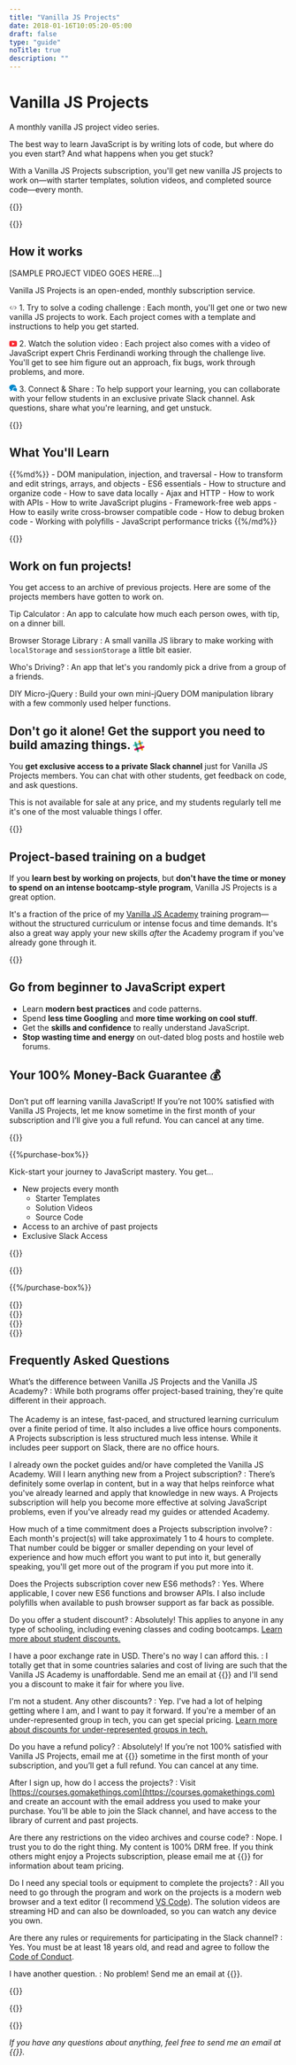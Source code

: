 ```yaml
---
title: "Vanilla JS Projects"
date: 2018-01-16T10:05:20-05:00
draft: false
type: "guide"
noTitle: true
description: ""
---
```


<h1 class="no-padding-top no-margin-bottom h5">Vanilla JS Projects</h1>
<p class="text-xlarge margin-bottom-small">A monthly vanilla JS project video series.</p>

<span class="text-large">The best way to learn JavaScript is by writing lots of code, but where do you even start? And what happens when you get stuck?</span>

With a Vanilla JS Projects subscription, you'll get new vanilla JS projects to work on&mdash;with starter templates, solution videos, and completed source code&mdash;every month.

{{<cta for="projects">}}

{{<pricing-link>}}


## How it works

[SAMPLE PROJECT VIDEO GOES HERE...]

Vanilla JS Projects is an open-ended, monthly subscription service.

<svg xmlns="http://www.w3.org/2000/svg" style="height:1em;width:1em;margin-bottom:-0.15em;" viewBox="0 0 20 16"><title></title><path fill="#808080" d="M13 11.5l1.5 1.5 5-5-5-5L13 4.5 16.5 8zM7 4.5L5.5 3l-5 5 5 5L7 11.5 3.5 8zM10.958 2.352l1.085.296-3 11-1.085-.296 3-11z"/></svg> 1. Try to solve a coding challenge
: Each month, you'll get one or two new vanilla JS projects to work. Each project comes with a template and instructions to help you get started.

<svg xmlns="http://www.w3.org/2000/svg" style="height:1em;width:1em;margin-bottom:-0.15em;" viewBox="0 0 16 16"><title></title><path fill="#f7272f" d="M15.331 2.502C13.087 2.179 10.607 2 8 2s-5.087.179-7.331.502C.239 4.185 0 6.045 0 8s.239 3.815.669 5.498C2.913 13.821 5.393 14 8 14s5.087-.179 7.331-.502C15.761 11.815 16 9.955 16 8s-.239-3.815-.669-5.498zM6 11V5l5 3-5 3z"/></svg> 2. Watch the solution video
: Each project also comes with a video of JavaScript expert Chris Ferdinandi working through the challenge live. You'll get to see him figure out an approach, fix bugs, work through problems, and more.

<svg xmlns="http://www.w3.org/2000/svg" style="height:1em;width:1em;" viewBox="0 0 18 16"><title></title><path fill="#0088cc" d="M17 14.081c0 .711.407 1.327 1 1.628v.249a3.71 3.71 0 0 1-3.207-1.125 5.03 5.03 0 0 1-1.293.168c-2.485 0-4.5-1.791-4.5-4s2.015-4 4.5-4 4.5 1.791 4.5 4c0 .865-.309 1.665-.834 2.32a1.81 1.81 0 0 0-.166.761zM8 0c4.351 0 7.89 2.822 7.997 6.336a6.123 6.123 0 0 0-2.497-.524c-1.493 0-2.903.523-3.971 1.472C8.422 8.268 7.812 9.588 7.812 11c0 .698.149 1.373.433 1.997a10.089 10.089 0 0 1-1.493-.076c-1.718 1.718-3.77 2.027-5.753 2.072v-.421c1.071-.525 2-1.48 2-2.572a3.01 3.01 0 0 0-.034-.448C1.156 10.36-.001 8.54-.001 6.5c0-3.59 3.582-6.5 8-6.5z"/></svg> 3. Connect & Share
: To help support your learning, you can collaborate with your fellow students in an exclusive private Slack channel. Ask questions, share what you're learning, and get&nbsp;unstuck.


<div class="padding-top-large padding-bottom-large">{{<testimonial for="jonathanSchofield" photo="true">}}</div>


## What You'll Learn

<div class="list-columns margin-bottom-large">
{{%md%}}
- DOM manipulation, injection, and traversal
- How to transform and edit strings, arrays, and objects
- ES6 essentials
- How to structure and organize code
- How to save data locally
- Ajax and HTTP
- How to work with APIs
- How to write JavaScript plugins
- Framework-free web apps
- How to easily write cross-browser compatible code
- How to debug broken code
- Working with polyfills
- JavaScript performance tricks
{{%/md%}}
</div>


{{<pricing-link>}}


## Work on fun projects!

You get access to an archive of previous projects. Here are some of the projects members have gotten to work on.

Tip Calculator
: An app to calculate how much each person owes, with tip, on a dinner bill.

Browser Storage Library
: A small vanilla JS library to make working with `localStorage` and `sessionStorage` a little bit easier.

Who's Driving?
: An app that let's you randomly pick a drive from a group of a friends.

DIY Micro-jQuery
: Build your own mini-jQuery DOM manipulation library with a few commonly used helper functions.



## Don't go it alone! Get the support you need to build amazing things. <svg style="height:1em;width:1em;margin-bottom:-0.25em;" viewBox="0 0 34 34" xmlns="http://www.w3.org/2000/svg"><title></title><g fill-rule="nonzero" fill="none"><path d="M21.845 2.252C21.335.68 19.635-.17 18.063.34 16.49.85 15.64 2.55 16.15 4.122l7.735 23.843a3.019 3.019 0 0 0 3.655 1.87c1.573-.468 2.55-2.168 2.04-3.698 0-.085-7.735-23.884-7.735-23.884v-.001z" fill="#E9A823"/><path d="M9.818 6.162C9.308 4.59 7.608 3.74 6.035 4.25c-1.572.51-2.423 2.21-1.913 3.783l7.736 23.842a3.019 3.019 0 0 0 3.654 1.87c1.573-.467 2.55-2.167 2.04-3.697 0-.085-7.734-23.885-7.734-23.885v-.001z" fill="#3FB991"/><path d="M31.578 22.015c1.572-.51 2.422-2.21 1.912-3.782-.51-1.573-2.21-2.423-3.783-1.913L5.866 24.055a3.019 3.019 0 0 0-1.87 3.655c.468 1.572 2.167 2.55 3.697 2.04.085 0 23.886-7.735 23.886-7.735h-.001z" fill="#E11765"/><path d="M10.838 28.73c1.572-.51 3.57-1.148 5.694-1.87-.51-1.572-1.147-3.57-1.87-5.695l-5.695 1.87 1.87 5.695h.001z" fill="#472A49"/><path d="M22.865 24.82c2.168-.68 4.165-1.36 5.695-1.87-.51-1.572-1.147-3.57-1.87-5.695l-5.695 1.87 1.87 5.695z" fill="#CD2027"/><path d="M27.668 9.988c1.572-.51 2.422-2.21 1.912-3.783-.51-1.572-2.21-2.422-3.782-1.912l-23.8 7.734a3.019 3.019 0 0 0-1.87 3.655c.467 1.573 2.167 2.55 3.697 2.04.042 0 23.843-7.735 23.843-7.735v.001z" fill="#71CBDC"/><path d="M6.928 16.745c1.572-.51 3.57-1.148 5.695-1.87-.68-2.168-1.36-4.165-1.87-5.695L5.1 11.05l1.828 5.695z" fill="#1D947E"/><path d="M18.955 12.835c2.168-.68 4.165-1.36 5.695-1.87-.68-2.168-1.36-4.165-1.87-5.695l-5.695 1.87 1.87 5.695z" fill="#66873A"/></g></svg>

You **get exclusive access to a private Slack channel** just for Vanilla JS Projects members. You can chat with other students, get feedback on code, and ask questions.

This is not available for sale at any price, and my students regularly tell me it's one of the most valuable things I offer.


<div class="padding-top-large padding-bottom-large">{{<testimonial for="elliotPorter" photo="true">}}</div>


## Project-based training on a budget

If you **learn best by working on projects**, but **don't have the time or money to spend on an intense bootcamp-style program**, Vanilla JS Projects is a great option.

It's a fraction of the price of my [Vanilla JS Academy](https://vanillajsacademy.com) training program&mdash;without the structured curriculum or intense focus and time demands. It's also a great way apply your new skills *after* the Academy program if you've already gone through it.


{{<pricing-link>}}


## Go from beginner to JavaScript expert

- Learn **modern best practices** and code patterns.
- Spend **less time Googling** and **more time working on cool stuff**.
- Get the **skills and confidence** to really understand JavaScript.
- **Stop wasting time and energy** on out-dated blog posts and hostile web forums.



## Your 100% Money-Back Guarantee &#128176;

Don’t put off learning vanilla JavaScript! If you’re not 100% satisfied with Vanilla JS Projects, let me know sometime in the first month of your subscription and I’ll give you a full refund. You can cancel at any time.


{{<about-me>}}

{{%purchase-box%}}

Kick-start your journey to JavaScript mastery. You get...

- New projects every month
	+ Starter Templates
	+ Solution Videos
	+ Source Code
- Access to an archive of past projects
- Exclusive Slack Access

{{<cta for="projects-buy">}}

{{<purchase-link>}}

{{%/purchase-box%}}


<div class="padding-top-large padding-bottom-large">{{<testimonial for="chrisCoyier" photo="true">}}</div>
<div class="padding-bottom-large">{{<testimonial for="patriciaParker" photo="true">}}</div>
<div class="padding-bottom-large">{{<testimonial for="alexMuraro" photo="true">}}</div>
<div class="padding-bottom-large">{{<testimonial for="mojtabaSeyedi" photo="true">}}</div>


## Frequently Asked Questions

What’s the difference between Vanilla JS Projects and the Vanilla JS Academy?
: While both programs offer project-based training, they're quite different in their approach.<br><br>The Academy is an intese, fast-paced, and structured learning curriculum over a finite period of time. It also includes a live office hours components. A Projects subscription is less structured much less intense. While it includes peer support on Slack, there are no office hours.

I already own the pocket guides and/or have completed the Vanilla JS Academy. Will I learn anything new from a Project subscription?
: There’s definitely some overlap in content, but in a way that helps reinforce what you've already learned and apply that knowledge in new ways. A Projects subscription will help you become more effective at solving JavaScript problems, even if you've already read my guides or attended Academy.

How much of a time commitment does a Projects subscription involve?
: Each month's project(s) will take approximately 1 to 4 hours to complete. That number could be bigger or smaller depending on your level of experience and how much effort you want to put into it, but generally speaking, you'll get more out of the program if you put more into it.

Does the Projects subscription cover new ES6 methods?
: Yes. Where applicable, I cover new ES6 functions and browser APIs. I also include polyfills when available to push browser support as far back as possible.

Do you offer a student discount?
: Absolutely! This applies to anyone in any type of schooling, including evening classes and coding bootcamps. [Learn more about student discounts.](/student-discount/)

I have a poor exchange rate in USD. There's no way I can afford this.
: I totally get that in some countries salaries and cost of living are such that the Vanilla JS Academy is unaffordable. Send me an email at {{<email params="subject=Vanilla%20JS%20Projects:%20Exchange%20Rate&body=I%20live%20in%20a%20{country}.%20Can%20I%20have%20a%20discount%20to%20make%20Vanilla%20JS%20Projects%20more%20affordable%20for%20me?%20Thanks!">}} and I'll send you a discount to make it fair for where you live.

I'm not a student. Any other discounts?
: Yep. I've had a lot of helping getting where I am, and I want to pay it forward. If you're a member of an under-represented group in tech, you can get special pricing. [Learn more about discounts for under-represented groups in tech.](/underrepresented-group-discount/)

Do you have a refund policy?
: Absolutely! If you’re not 100% satisfied with Vanilla JS Projects, email me at {{<email params="subject=Office20Hours:%20Refund%20Request">}} sometime in the first month of your subscription, and you’ll get a full refund. You can cancel at any time.

After I sign up, how do I access the projects?
: Visit [https://courses.gomakethings.com](https://courses.gomakethings.com) and create an account with the email address you used to make your purchase. You'll be able to join the Slack channel, and have access to the library of current and past projects.

Are there any restrictions on the video archives and course code?
: Nope. I trust you to do the right thing. My content is 100% DRM free. If you think others might enjoy a Projects subscription, please email me at {{<email params="subject=Vanilla%20JS%20Projects&body=I'd%20like%20to%20sign%20up%20{Number%20of%20People}%20for%20Vanilla%20JS%20Projects.%20How%20much%20would%20that%20cost?">}} for information about team pricing.

Do I need any special tools or equipment to complete the projects?
: All you need to go through the program and work on the projects is a modern web browser and a text editor (I recommend [VS Code](https://code.visualstudio.com/)). The solution videos are streaming HD and can also be downloaded, so you can watch any device you own.

Are there any rules or requirements for participating in the Slack channel?
: Yes. You must be at least 18 years old, and read and agree to follow the [Code of Conduct](https://gomakethings.com/slack-guidelines/).

I have another question.
: No problem! Send me an email at {{<email params="subject=Vanilla%20JS%20Projects:%20General%20Questions">}}.

{{<pricing-link>}}


<div class="padding-top-large padding-bottom-large">{{<testimonial for="kb" photo="true">}}</div>

{{<not-ready-yet>}}

*If you have any questions about anything, feel free to send me an email at {{<email>}}.*